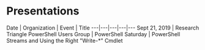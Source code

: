 # Presentations

Date | Organization | Event | Title
---|---|---|---|---
Sept 21, 2019 | Research Triangle PowerShell Users Group | PowerShell Saturday | PowerShell Streams and Using the Right "Write-*" Cmdlet
